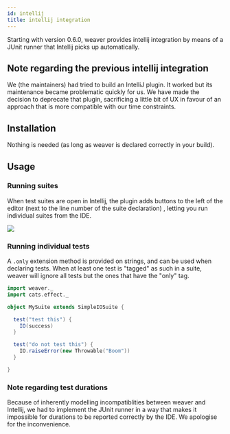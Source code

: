 ```yaml
---
id: intellij
title: intellij integration
---
```


Starting with version 0.6.0, weaver provides intellij integration by means of a JUnit runner that Intellij picks up automatically.

## Note regarding the previous intellij integration

We (the maintainers) had tried to build an IntelliJ plugin. It worked but its maintenance became problematic quickly for us. We have made the decision to deprecate that plugin, sacrificing a little bit of UX in favour of an approach that is more compatible with our time constraints.

## Installation

Nothing is needed (as long as weaver is declared correctly in your build).

## Usage

### Running suites

When test suites are open in Intellij, the plugin adds buttons to the left of the editor (next to the line number of the suite declaration) , letting you run individual suites from the IDE.

![](../img/intellij_usage.png)

### Running individual tests

A `.only` extension method is provided on strings, and can be used when declaring tests. When at least one test is "tagged" as such in a suite, weaver will ignore all tests but the ones that have the "only" tag.

```scala mdoc  
import weaver._
import cats.effect._

object MySuite extends SimpleIOSuite {

  test("test this") {
    IO(success)
  }

  test("do not test this") {
    IO.raiseError(new Throwable("Boom"))
  }

}
```

### Note regarding test durations

Because of inherently modelling incompatiblities between weaver and Intellij, we had to implement the JUnit runner in a way that makes it impossible for durations to be reported correctly by the IDE. We apologise for the inconvenience.
